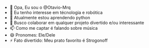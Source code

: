 - 👋 Opa, Eu sou o @Otavio-Mrq
- 👀 Eu tenho interesse em técnologia e robótica
- 🌱 Atualmente estou aprendendo python
- 💞️ Busco colaborar em qualquer projeto divertido e/ou interessante
- 📫 Como me captar é falando sobre música
- 😄 Pronomes: Ele/Dele
- ⚡ Fato divertido: Meu prato favorito é Strogonoff

<!---
Otavio-Mrq/Otavio-Mrq is a ✨ special ✨ repository because its `README.md` (this file) appears on your GitHub profile.
You can click the Preview link to take a look at your changes.
--->
